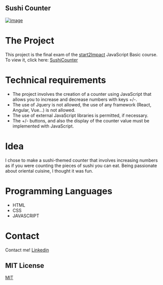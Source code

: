 ## Sushi Counter

<a href="https://ibb.co/sK2QcHy"><img src="https://i.ibb.co/bsPLYJz/image.png" alt="image" border="0"></a>

# The Project

This project is the final exam of the [start2Impact](https://www.start2impact.it/) JavaScript Basic course.
To view it, click here: [SushiCounter](https://sushicounter.netlify.app/)

# Technical requirements

 - The project involves the creation of a counter using JavaScript that allows you to increase and decrease numbers with keys +/-.
- The use of Jquery is not allowed, the use of any framework (React, Angular, Vue...) is not allowed.
- The use of external JavaScript libraries is permitted, if necessary.
- The +/- buttons, and also the display of the counter value must be implemented with JavaScript.

# Idea 

I chose to make a sushi-themed counter that involves increasing numbers as if you were counting the pieces of sushi you can eat. Being passionate about oriental cuisine, I thought it was fun.

# Programming Languages

 - HTML
 - CSS
 - JAVASCRIPT

# Contact
Contact me!
[Linkedin](https://www.linkedin.com/in/chiaraceriola/)

## MIT License
<a href="https://choosealicense.com/licenses/mit/" rel="nofollow">MIT</a>
